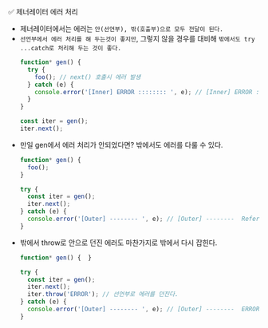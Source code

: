 ✅ 제너레이터 에러 처리

* 제너레이터에서는 에러는 `안(선언부), 밖(호출부)으로 모두 전달이 된다.`
* `선언부에서 에러 처리를 해 두는것이 좋지만`, 그렇지 않을 경우를 대비해 `밖에서도 try ...catch로 처리해 두는 것이 좋다.`
  ```javascript
  function* gen() {
    try {
      foo(); // next() 호출시 에러 발생
    } catch (e) {
      console.error('[Inner] ERROR :::::::: ', e); // [Inner] ERROR ::::::::  ReferenceError: foo is not defined
    }
  }

  const iter = gen();
  iter.next();
  ```
* 만일 gen에서 에러 처리가 안되었다면? 밖에서도 에러를 다룰 수 있다.
  ```javascript
  function* gen() {
    foo();
  }

  try {
    const iter = gen();
    iter.next();
  } catch (e) {
    console.error('[Outer] -------- ', e); // [Outer] --------  ReferenceError: foo is not defined
  }
  ```
* 밖에서 throw로 안으로 던진 에러도 마찬가지로 밖에서 다시 잡힌다.
  ```javascript
  function* gen() {  }

  try {
    const iter = gen();
    iter.next();
    iter.throw('ERROR'); // 선언부로 에러를 던진다.
  } catch (e) {
    console.error('[Outer] -------- ', e); // [Outer] --------  ERROR
  }
  ```